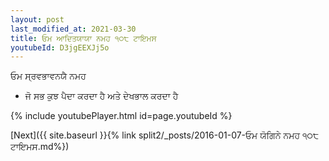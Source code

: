 ```yaml
---
layout: post
last_modified_at: 2021-03-30
title: ਓਮ ਆਦਿਤਯਾਯਾ ਨਮਹ ੧੦੮ ਟਾਇਮਸ
youtubeId: D3jgEEXJj5o
---
```

 
 
 ਓਮ ਸ੍ਰਵਭਾਵਨਯੈ ਨਮਹ  
 
 -  ਜੋ ਸਭ ਕੁਝ ਪੈਦਾ ਕਰਦਾ ਹੈ ਅਤੇ ਦੇਖਭਾਲ ਕਰਦਾ ਹੈ 
 
  
 
  
 
 
 
 
 
 


{% include youtubePlayer.html id=page.youtubeId %}
 
[Next]({{ site.baseurl }}{% link  split2/_posts/2016-01-07-ਓਮ ਯੋਗਿਨੇ ਨਮਹ ੧੦੮ ਟਾਇਮਸ.md%})
 
